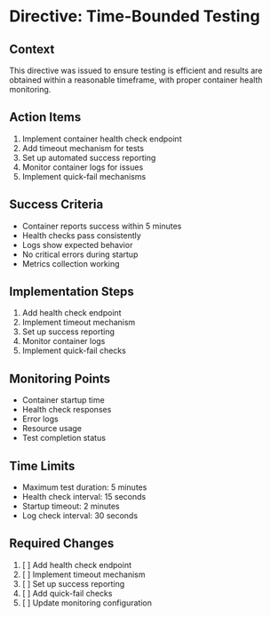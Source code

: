 # Directive: Time-Bounded Testing

## Context
This directive was issued to ensure testing is efficient and results are obtained within a reasonable timeframe, with proper container health monitoring.

## Action Items
1. Implement container health check endpoint
2. Add timeout mechanism for tests
3. Set up automated success reporting
4. Monitor container logs for issues
5. Implement quick-fail mechanisms

## Success Criteria
- Container reports success within 5 minutes
- Health checks pass consistently
- Logs show expected behavior
- No critical errors during startup
- Metrics collection working

## Implementation Steps
1. Add health check endpoint
2. Implement timeout mechanism
3. Set up success reporting
4. Monitor container logs
5. Implement quick-fail checks

## Monitoring Points
- Container startup time
- Health check responses
- Error logs
- Resource usage
- Test completion status

## Time Limits
- Maximum test duration: 5 minutes
- Health check interval: 15 seconds
- Startup timeout: 2 minutes
- Log check interval: 30 seconds

## Required Changes
1. [ ] Add health check endpoint
2. [ ] Implement timeout mechanism
3. [ ] Set up success reporting
4. [ ] Add quick-fail checks
5. [ ] Update monitoring configuration 